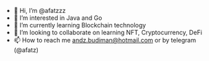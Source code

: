 - 👋 Hi, I’m @afatzzz
- 👀 I’m interested in Java and Go
- 🌱 I’m currently learning Blockchain technology
- 💞️ I’m looking to collaborate on learning NFT, Cryptocurrency, DeFi
- 📫 How to reach me andz.budiman@hotmail.com or by telegram (@afatz)
